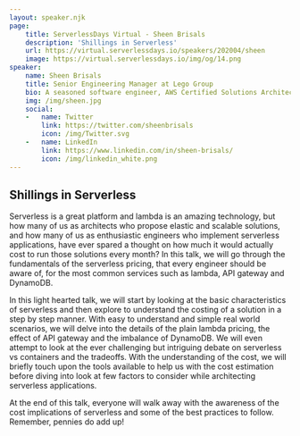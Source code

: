 ```yaml
---
layout: speaker.njk
page:
    title: ServerlessDays Virtual - Sheen Brisals
    description: 'Shillings in Serverless'
    url: https://virtual.serverlessdays.io/speakers/202004/sheen
    image: https://virtual.serverlessdays.io/img/og/14.png
speaker:
    name: Sheen Brisals
    title: Senior Engineering Manager at Lego Group
    bio: A seasoned software engineer, AWS Certified Solutions Architect and a team coach, currently working as a Senior Engineering Manager at The LEGO Group architecting serverless solutions. Previously as a principal engineer, tech lead and development manager with leading organizations such as Oracle Corporation, Hewlett-Packard, Omron, TATA, BAe and others. \n\r Regular speaker at serverless and AWS conferences. Keen participant at Serverless meetups in London, AWS summits, Serverless Days and others. 
    img: /img/sheen.jpg
    social:
    -   name: Twitter
        link: https://twitter.com/sheenbrisals
        icon: /img/Twitter.svg
    -   name: LinkedIn
        link: https://www.linkedin.com/in/sheen-brisals/
        icon: /img/linkedin_white.png
---
```



## Shillings in Serverless

Serverless is a great platform and lambda is an amazing technology, but how many of us as architects who propose elastic and scalable solutions, and how many of us as enthusiastic engineers who implement serverless applications, have ever spared a thought on how much it would actually cost to run those solutions every month? In this talk, we will go through the fundamentals of the serverless pricing, that every engineer should be aware of, for the most common services such as lambda, API gateway and DynamoDB. 

In this light hearted talk, we will start by looking at the basic characteristics of serverless and then explore to understand the costing of a solution in a step by step manner. With easy to understand and simple real world scenarios, we will delve into the details of the plain lambda pricing, the effect of API gateway and the imbalance of DynamoDB. We will even attempt to look at the ever challenging but intriguing debate on serverless vs containers and the tradeoffs. With the understanding of the cost, we will briefly touch upon the tools available to help us with the cost estimation before diving into look at few factors to consider while architecting serverless applications. 

At the end of this talk, everyone will walk away with the awareness of the cost implications of serverless and some of the best practices to follow. Remember, pennies do add up! 
